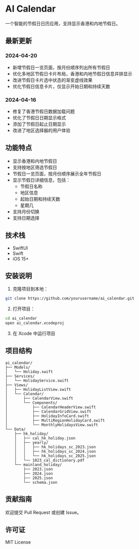 # AI Calendar

一个智能的节假日日历应用，支持显示香港和内地节假日。

## 最新更新

### 2024-04-20
- 新增节假日一览页面，按月份顺序列出所有节假日
- 优化多地区节假日卡片布局，香港和内地节假日信息并排显示
- 改进节假日卡片选中状态的渐变虚线效果
- 优化节假日信息卡片，仅显示开始日期和持续天数

### 2024-04-16
- 修复了香港节假日数据加载问题
- 优化了节假日日期显示格式
- 添加了节假日起止日期显示
- 改进了地区选择器的用户体验

## 功能特点

- 显示香港和内地节假日
- 支持按地区筛选节假日
- 节假日一览页面，按月份顺序展示全年节假日
- 显示节假日详细信息，包括：
  - 节假日名称
  - 地区信息
  - 起始日期和持续天数
  - 星期几
- 支持月份切换
- 支持日期选择

## 技术栈

- SwiftUI
- Swift
- iOS 15+

## 安装说明

1. 克隆项目到本地：
```bash
git clone https://github.com/yourusername/ai_calendar.git
```

2. 打开项目：
```bash
cd ai_calendar
open ai_calendar.xcodeproj
```

3. 在 Xcode 中运行项目

## 项目结构

```
ai_calendar/
├── Models/
│   └── Holiday.swift
├── Services/
│   └── HolidayService.swift
├── Views/
│   ├── HolidayListView.swift
│   └── Calendar/
│       ├── CalendarView.swift
│       └── Components/
│           ├── CalendarHeaderView.swift
│           ├── CalendarGridView.swift
│           ├── HolidayInfoCard.swift
│           ├── MultiRegionHolidayCard.swift
│           └── MonthlyHolidaysView.swift
└── Data/
    ├── hk_holiday/
    │   ├── cal_hk_holiday.json
    │   ├── yearly/
    │   │   ├── hk_holidays_sc_2023.json
    │   │   ├── hk_holidays_sc_2024.json
    │   │   └── hk_holidays_sc_2025.json
    │   └── 1823_cal_dictionary.pdf
    └── mainland_holiday/
        ├── 2023.json
        ├── 2024.json
        ├── 2025.json
        └── schema.json
```

## 贡献指南

欢迎提交 Pull Request 或创建 Issue。

## 许可证

MIT License